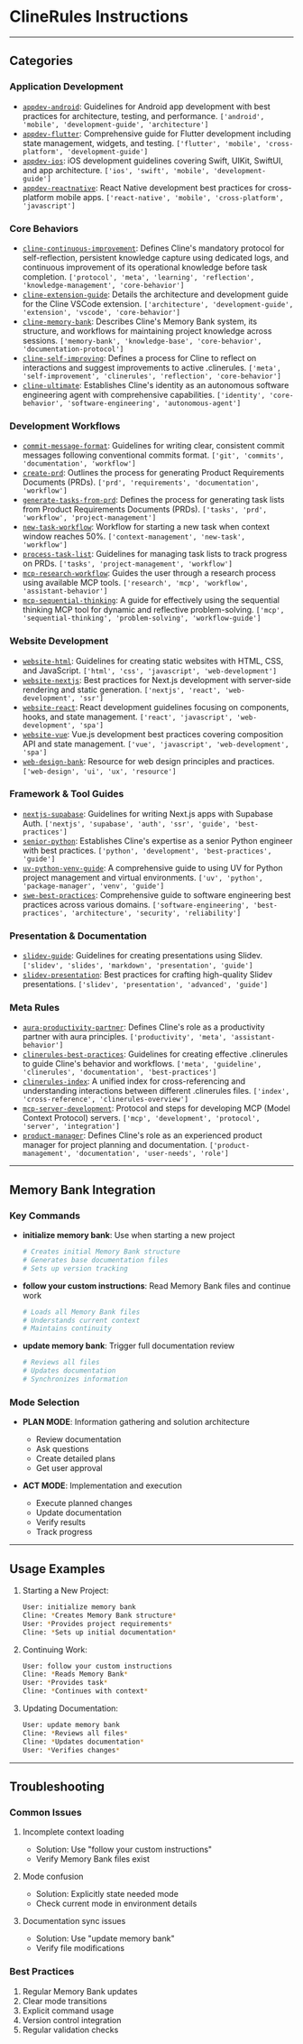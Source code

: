 # ClineRules Instructions

---

## Categories

### Application Development

- [`appdev-android`](src/clinerules/appdev-android.md): Guidelines for Android app development with best practices for
  architecture, testing, and performance. `['android', 'mobile', 'development-guide', 'architecture']`
- [`appdev-flutter`](src/clinerules/appdev-flutter.md): Comprehensive guide for Flutter development including state
  management, widgets, and testing. `['flutter', 'mobile', 'cross-platform', 'development-guide']`
- [`appdev-ios`](src/clinerules/appdev-ios.md): iOS development guidelines covering Swift, UIKit, SwiftUI, and app
  architecture. `['ios', 'swift', 'mobile', 'development-guide']`
- [`appdev-reactnative`](src/clinerules/appdev-reactnative.md): React Native development best practices for
  cross-platform mobile apps. `['react-native', 'mobile', 'cross-platform', 'javascript']`

### Core Behaviors

- [`cline-continuous-improvement`](src/clinerules/cline-continuous-improvement.md): Defines Cline's mandatory protocol
  for self-reflection, persistent knowledge capture using dedicated logs, and continuous improvement of its operational
  knowledge before task completion.
  `['protocol', 'meta', 'learning', 'reflection', 'knowledge-management', 'core-behavior']`
- [`cline-extension-guide`](src/clinerules/cline-extension-guide.md): Details the architecture and development guide for
  the Cline VSCode extension. `['architecture', 'development-guide', 'extension', 'vscode', 'core-behavior']`
- [`cline-memory-bank`](src/clinerules/cline-memory-bank.md): Describes Cline's Memory Bank system, its structure, and
  workflows for maintaining project knowledge across sessions.
  `['memory-bank', 'knowledge-base', 'core-behavior', 'documentation-protocol']`
- [`cline-self-improving`](src/clinerules/cline-self-improving.md): Defines a process for Cline to reflect on
  interactions and suggest improvements to active .clinerules.
  `['meta', 'self-improvement', 'clinerules', 'reflection', 'core-behavior']`
- [`cline-ultimate`](src/clinerules/cline-ultimate.md): Establishes Cline's identity as an autonomous software
  engineering agent with comprehensive capabilities.
  `['identity', 'core-behavior', 'software-engineering', 'autonomous-agent']`

### Development Workflows

- [`commit-message-format`](src/clinerules/commit-message-format.md): Guidelines for writing clear, consistent commit
  messages following conventional commits format. `['git', 'commits', 'documentation', 'workflow']`
- [`create-prd`](src/clinerules/create-prd.md): Outlines the process for generating Product Requirements Documents
  (PRDs). `['prd', 'requirements', 'documentation', 'workflow']`
- [`generate-tasks-from-prd`](src/clinerules/generate-tasks-from-prd.md): Defines the process for generating task lists
  from Product Requirements Documents (PRDs). `['tasks', 'prd', 'workflow', 'project-management']`
- [`new-task-workflow`](src/clinerules/new-task-workflow.md): Workflow for starting a new task when context window
  reaches 50%. `['context-management', 'new-task', 'workflow']`
- [`process-task-list`](src/clinerules/process-task-list.md): Guidelines for managing task lists to track progress on
  PRDs. `['tasks', 'project-management', 'workflow']`
- [`mcp-research-workflow`](src/clinerules/mcp-research-workflow.md): Guides the user through a research process using
  available MCP tools. `['research', 'mcp', 'workflow', 'assistant-behavior']`
- [`mcp-sequential-thinking`](src/clinerules/mcp-sequential-thinking.md): A guide for effectively using the sequential
  thinking MCP tool for dynamic and reflective problem-solving.
  `['mcp', 'sequential-thinking', 'problem-solving', 'workflow-guide']`

### Website Development

- [`website-html`](src/clinerules/website-html.md): Guidelines for creating static websites with HTML, CSS, and
  JavaScript. `['html', 'css', 'javascript', 'web-development']`
- [`website-nextjs`](src/clinerules/website-nextjs.md): Best practices for Next.js development with server-side
  rendering and static generation. `['nextjs', 'react', 'web-development', 'ssr']`
- [`website-react`](src/clinerules/website-react.md): React development guidelines focusing on components, hooks, and
  state management. `['react', 'javascript', 'web-development', 'spa']`
- [`website-vue`](src/clinerules/website-vue.md): Vue.js development best practices covering composition API and state
  management. `['vue', 'javascript', 'web-development', 'spa']`
- [`web-design-bank`](src/clinerules/web-design-bank.md): Resource for web design principles and practices.
  `['web-design', 'ui', 'ux', 'resource']`

### Framework & Tool Guides

- [`nextjs-supabase`](src/clinerules/nextjs-supabase.md): Guidelines for writing Next.js apps with Supabase Auth.
  `['nextjs', 'supabase', 'auth', 'ssr', 'guide', 'best-practices']`
- [`senior-python`](src/clinerules/senior-python.md): Establishes Cline's expertise as a senior Python engineer with
  best practices. `['python', 'development', 'best-practices', 'guide']`
- [`uv-python-venv-guide`](src/clinerules/uv-python-venv-guide.md): A comprehensive guide to using UV for Python project
  management and virtual environments. `['uv', 'python', 'package-manager', 'venv', 'guide']`
- [`swe-best-practices`](src/clinerules/swe-best-practices.md): Comprehensive guide to software engineering best
  practices across various domains.
  `['software-engineering', 'best-practices', 'architecture', 'security', 'reliability']`

### Presentation & Documentation

- [`slidev-guide`](src/clinerules/slidev-guide.md): Guidelines for creating presentations using Slidev.
  `['slidev', 'slides', 'markdown', 'presentation', 'guide']`
- [`slidev-presentation`](src/clinerules/slidev-presentation.md): Best practices for crafting high-quality Slidev
  presentations. `['slidev', 'presentation', 'advanced', 'guide']`

### Meta Rules

- [`aura-productivity-partner`](src/clinerules/aura-productivity-partner.md): Defines Cline's role as a productivity
  partner with aura principles. `['productivity', 'meta', 'assistant-behavior']`
- [`clinerules-best-practices`](src/clinerules/clinerules-best-practices.md): Guidelines for creating effective
  .clinerules to guide Cline's behavior and workflows.
  `['meta', 'guideline', 'clinerules', 'documentation', 'best-practices']`
- [`clinerules-index`](src/clinerules/clinerules-index.md): A unified index for cross-referencing and understanding
  interactions between different .clinerules files. `['index', 'cross-reference', 'clinerules-overview']`
- [`mcp-server-development`](src/clinerules/mcp-server-development.md): Protocol and steps for developing MCP (Model
  Context Protocol) servers. `['mcp', 'development', 'protocol', 'server', 'integration']`
- [`product-manager`](src/clinerules/product-manager.md): Defines Cline's role as an experienced product manager for
  project planning and documentation. `['product-management', 'documentation', 'user-needs', 'role']`

---

## Memory Bank Integration

### Key Commands

- **initialize memory bank**: Use when starting a new project

  ```bash
  # Creates initial Memory Bank structure
  # Generates base documentation files
  # Sets up version tracking
  ```

- **follow your custom instructions**: Read Memory Bank files and continue work

  ```bash
  # Loads all Memory Bank files
  # Understands current context
  # Maintains continuity
  ```

- **update memory bank**: Trigger full documentation review

  ```bash
  # Reviews all files
  # Updates documentation
  # Synchronizes information
  ```

### Mode Selection

- **PLAN MODE**: Information gathering and solution architecture

  - Review documentation
  - Ask questions
  - Create detailed plans
  - Get user approval

- **ACT MODE**: Implementation and execution
  - Execute planned changes
  - Update documentation
  - Verify results
  - Track progress

---

## Usage Examples

1. Starting a New Project:

   ```bash
   User: initialize memory bank
   Cline: *Creates Memory Bank structure*
   User: *Provides project requirements*
   Cline: *Sets up initial documentation*
   ```

2. Continuing Work:

   ```bash
   User: follow your custom instructions
   Cline: *Reads Memory Bank*
   User: *Provides task*
   Cline: *Continues with context*
   ```

3. Updating Documentation:

   ```bash
   User: update memory bank
   Cline: *Reviews all files*
   Cline: *Updates documentation*
   User: *Verifies changes*
   ```

---

## Troubleshooting

### Common Issues

1. Incomplete context loading

   - Solution: Use "follow your custom instructions"
   - Verify Memory Bank files exist

2. Mode confusion

   - Solution: Explicitly state needed mode
   - Check current mode in environment details

3. Documentation sync issues
   - Solution: Use "update memory bank"
   - Verify file modifications

### Best Practices

1. Regular Memory Bank updates
2. Clear mode transitions
3. Explicit command usage
4. Version control integration
5. Regular validation checks
